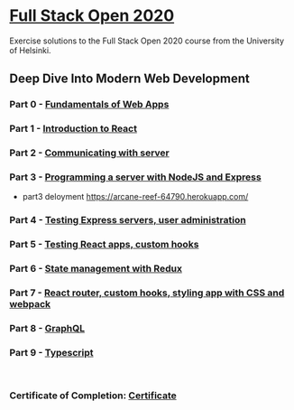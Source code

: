 # [Full Stack Open 2020](https://fullstackopen.com/en/)

Exercise solutions to the Full Stack Open 2020 course from the University of Helsinki.

## Deep Dive Into Modern Web Development

### Part 0 - [Fundamentals of Web Apps](https://fullstackopen.com/en/part0)

### Part 1 - [Introduction to React](https://fullstackopen.com/en/part1)

### Part 2 - [Communicating with server](https://fullstackopen.com/en/part2)

### Part 3 - [Programming a server with NodeJS and Express](https://fullstackopen.com/en/part3)

-   part3 deloyment https://arcane-reef-64790.herokuapp.com/

### Part 4 - [Testing Express servers, user administration](https://fullstackopen.com/en/part4)

### Part 5 - [Testing React apps, custom hooks](https://fullstackopen.com/en/part5)

### Part 6 - [State management with Redux](https://fullstackopen.com/en/part6)

### Part 7 - [React router, custom hooks, styling app with CSS and webpack](https://fullstackopen.com/en/part7)

### Part 8 - [GraphQL](https://fullstackopen.com/en/part8)

### Part 9 - [Typescript](https://fullstackopen.com/en/part9)

<br/>

### Certificate of Completion: [Certificate](https://raw.githubusercontent.com/jesse-moore/fullstack-open-2020/master/certificate-fullstack.png)
